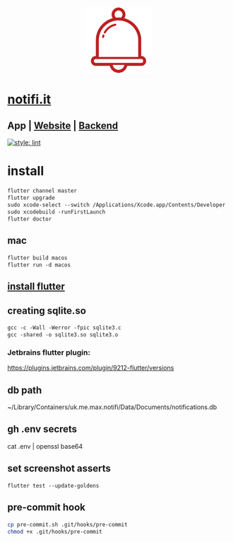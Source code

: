 <p align="center"><img height="150px" src="https://github.com/maxisme/notifi/raw/master/notifi/images/bell.png"></p>

# [notifi.it](https://notifi.it/)

## App | [Website](https://github.com/maxisme/notifi.it) | [Backend](https://github.com/maxisme/notifi-backend)
[![style: lint](https://img.shields.io/badge/style-lint-4BC0F5.svg)](https://pub.dev/packages/lint)
# install
```
flutter channel master
flutter upgrade
sudo xcode-select --switch /Applications/Xcode.app/Contents/Developer
sudo xcodebuild -runFirstLaunch
flutter doctor
```
## mac
```
flutter build macos
flutter run -d macos
```

## [install flutter](https://flutter.dev/docs/get-started/install)

## creating sqlite.so
```
gcc -c -Wall -Werror -fpic sqlite3.c
gcc -shared -o sqlite3.so sqlite3.o
```

### Jetbrains flutter plugin:
https://plugins.jetbrains.com/plugin/9212-flutter/versions

## db path 
~/Library/Containers/uk.me.max.notifi/Data/Documents/notifications.db

## gh .env secrets
cat .env | openssl base64

## set screenshot asserts
```
flutter test --update-goldens
```

## pre-commit hook
```bash
cp pre-commit.sh .git/hooks/pre-commit
chmod +x .git/hooks/pre-commit
```
